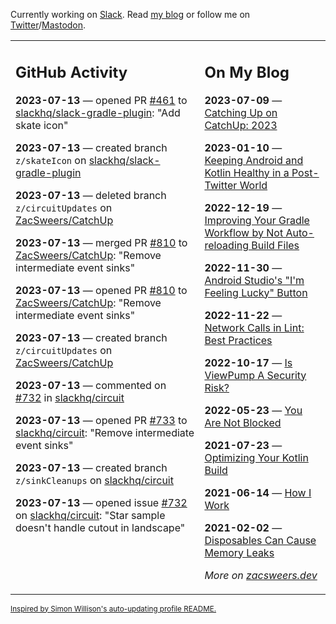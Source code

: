 Currently working on [Slack](https://slack.com/). Read [my blog](https://zacsweers.dev/) or follow me on [Twitter](https://twitter.com/ZacSweers)/[Mastodon](https://hachyderm.io/@ZacSweers).

<table><tr><td valign="top" width="60%">

## GitHub Activity
<!-- githubActivity starts -->
**2023-07-13** — opened PR [#461](https://github.com/slackhq/slack-gradle-plugin/pull/461) to [slackhq/slack-gradle-plugin](https://github.com/slackhq/slack-gradle-plugin): "Add skate icon"

**2023-07-13** — created branch `z/skateIcon` on [slackhq/slack-gradle-plugin](https://github.com/slackhq/slack-gradle-plugin)

**2023-07-13** — deleted branch `z/circuitUpdates` on [ZacSweers/CatchUp](https://github.com/ZacSweers/CatchUp)

**2023-07-13** — merged PR [#810](https://github.com/ZacSweers/CatchUp/pull/810) to [ZacSweers/CatchUp](https://github.com/ZacSweers/CatchUp): "Remove intermediate event sinks"

**2023-07-13** — opened PR [#810](https://github.com/ZacSweers/CatchUp/pull/810) to [ZacSweers/CatchUp](https://github.com/ZacSweers/CatchUp): "Remove intermediate event sinks"

**2023-07-13** — created branch `z/circuitUpdates` on [ZacSweers/CatchUp](https://github.com/ZacSweers/CatchUp)

**2023-07-13** — commented on [#732](https://github.com/slackhq/circuit/issues/732#issuecomment-1634761831) in [slackhq/circuit](https://github.com/slackhq/circuit)

**2023-07-13** — opened PR [#733](https://github.com/slackhq/circuit/pull/733) to [slackhq/circuit](https://github.com/slackhq/circuit): "Remove intermediate event sinks"

**2023-07-13** — created branch `z/sinkCleanups` on [slackhq/circuit](https://github.com/slackhq/circuit)

**2023-07-13** — opened issue [#732](https://github.com/slackhq/circuit/issues/732) on [slackhq/circuit](https://github.com/slackhq/circuit): "Star sample doesn't handle cutout in landscape"
<!-- githubActivity ends -->
</td><td valign="top" width="40%">

## On My Blog
<!-- blog starts -->
**2023-07-09** — [Catching Up on CatchUp: 2023](https://www.zacsweers.dev/catching-up-on-catchup-2023/)

**2023-01-10** — [Keeping Android and Kotlin Healthy in a Post-Twitter World](https://www.zacsweers.dev/keeping-android-healthy/)

**2022-12-19** — [Improving Your Gradle Workflow by Not Auto-reloading Build Files](https://www.zacsweers.dev/improving-your-workflow-by-not-auto-reloading-build-files/)

**2022-11-30** — [Android Studio's "I'm Feeling Lucky" Button](https://www.zacsweers.dev/android-studios-im-feeling-lucky-button/)

**2022-11-22** — [Network Calls in Lint: Best Practices](https://www.zacsweers.dev/network-calls-in-lint-best-practices/)

**2022-10-17** — [Is ViewPump A Security Risk?](https://www.zacsweers.dev/is-viewpump-a-security-risk/)

**2022-05-23** — [You Are Not Blocked](https://www.zacsweers.dev/you-are-not-blocked/)

**2021-07-23** — [Optimizing Your Kotlin Build](https://www.zacsweers.dev/optimizing-your-kotlin-build/)

**2021-06-14** — [How I Work](https://www.zacsweers.dev/how-i-work/)

**2021-02-02** — [Disposables Can Cause Memory Leaks](https://www.zacsweers.dev/disposables-can-cause-memory-leaks/)
<!-- blog ends -->
_More on [zacsweers.dev](https://zacsweers.dev/)_
</td></tr></table>

<sub><a href="https://simonwillison.net/2020/Jul/10/self-updating-profile-readme/">Inspired by Simon Willison's auto-updating profile README.</a></sub>